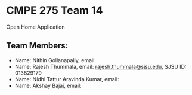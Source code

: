 
# CMPE 275 Team 14
Open Home Application

## Team Members:
- Name: Nithin Gollanapally,             email:
- Name: Rajesh Thummala,                 email: rajesh.thummala@sjsu.edu,      SJSU ID: 013829179
- Name: Nidhi Tattur Aravinda Kumar,     email:
- Name: Akshay Bajaj,                    email:

